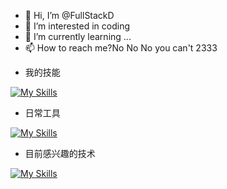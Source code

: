 - 👋 Hi, I’m @FullStackD
- 👀 I’m interested in coding
- 🌱 I’m currently learning ...
- 📫 How to reach me?No No No you can't 2333

<!---
FullStackD/FullStackD is a ✨ special ✨ repository because its `README.md` (this file) appears on your GitHub profile.
You can click the Preview link to take a look at your changes.
--->
- 我的技能

[![My Skills](https://skillicons.dev/icons?i=java,spring,mysql,redis,python,github,linux&theme=light)](https://skillicons.dev)

- 日常工具

[![My Skills](https://skillicons.dev/icons?i=idea,obsidian,postman,pycharm,sublime,windows&theme=light)](https://skillicons.dev)

- 目前感兴趣的技术

[![My Skills](https://skillicons.dev/icons?i=electron,figma,flutter,go,kafka,docker,kubernetes,&theme=light)](https://skillicons.dev)
